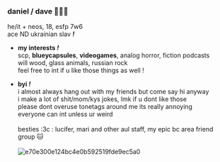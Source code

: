 ### daniel / dave 🎈🧩🐱
he/it + neos, 18, esfp 7w6
 <br> ace ND ukrainian slav ***!***
- **my interests *!***
<br> scp, **blueycapsules**, **videogames**, analog horror, fiction podcasts
<br> will wood, glass animals, russian rock
<br> feel free to int if u like those things as well !

- **byi *!***
<br> i almost always hang out with my friends but come say hi anyway
<br> i make a lot of shit/mom/kys jokes, lmk if u dont like those
<br> please dont overuse tonetags around me its really annoying
<br> everyone can int unless ur weird
<br> <br> besties :3c : lucifer, mari and other aul staff, my epic bc area friend group 🐱
<br> <br> ![e70e300e124bc4e0b592519fde9ec5a0](https://user-images.githubusercontent.com/100468611/161354059-b1570707-34fb-4d7a-b4ba-240a0ea61aa7.jpg)
